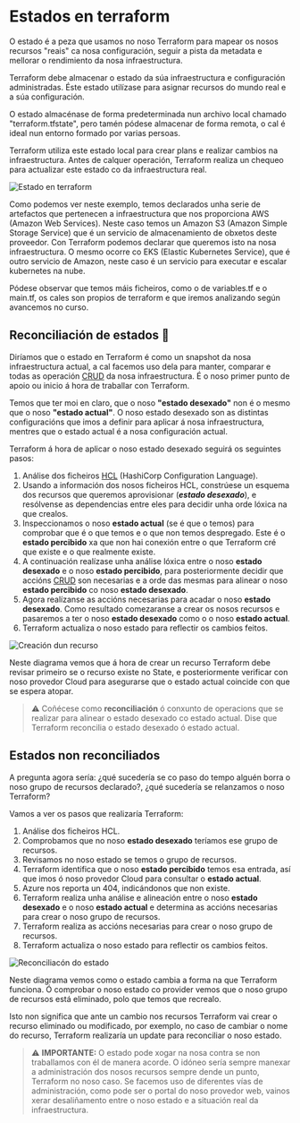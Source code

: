 # Estados en terraform

O estado é a peza que usamos no noso Terraform para mapear os nosos recursos "reais" ca nosa configuración, seguir a pista da metadata e mellorar o rendimiento da nosa infraestructura.

Terraform debe almacenar o estado da súa infraestructura e configuración administradas. Éste estado utilízase para asignar recursos do mundo real e a súa configuración.

O estado almacénase de forma predeterminada nun archivo local chamado "terraform.tfstate", pero tamén pódese almacenar de forma remota, o cal é ideal nun entorno formado por varias persoas.

Terraform utiliza este estado local para crear plans e realizar cambios na infraestructura. Antes de calquer operación, Terraform realiza un chequeo para actualizar este estado co da infraestructura real.

![Estado en terraform](./../_media/terraform.drawio.png)

Como podemos ver neste exemplo, temos declarados unha serie de artefactos que pertenecen a infraestructura que nos proporciona AWS (Amazon Web Services). Neste caso temos un Amazon S3 (Amazon Simple Storage Service) que é un servicio de almacenamiento de obxetos deste proveedor. Con Terraform podemos declarar que queremos isto na nosa infraestructura. O mesmo ocorre co EKS (Elastic Kubernetes Service), que é outro servicio de Amazon, neste caso é un servicio para executar e escalar kubernetes na nube.

Pódese observar que temos máis ficheiros, como o de variables.tf e o main.tf, os cales son propios de terraform e que iremos analizando según avancemos no curso.

## Reconciliación de estados 🤝

Diríamos que o estado en Terraform é como un snapshot da nosa infraestructura actual, a cal facemos uso dela para manter, comparar e todas as operación [CRUD](https://en.wikipedia.org/wiki/Create,_read,_update_and_delete) da nosa infraestructura. É o noso primer punto de apoio ou inicio á hora de traballar con Terraform.

Temos que ter moi en claro, que o noso **"estado desexado"** non é o mesmo que o noso **"estado actual"**. O noso estado desexado son as distintas configuracións que imos a definir para aplicar á nosa infraestructura, mentres que o estado actual é a nosa configuración actual.

Terraform á hora de aplicar o noso estado desexado seguirá os seguintes pasos:

1. Análise dos ficheiros [HCL](https://terraform-infraestructura.readthedocs.io/es/latest/sintaxis/) (HashiCorp Configuration Language).
2. Usando a información dos nosos ficheiros HCL, constrúese un esquema dos recursos que queremos aprovisionar (**_estado desexado_**), e resólvense as dependencias entre eles para decidir unha orde lóxica na que crealos.
3. Inspeccionamos o noso **estado actual** (se é que o temos) para comprobar que é o que temos e o que non temos despregado. Este é o **estado percibido** xa que non hai conexión entre o que Terraform cré que existe e o que realmente existe.
4. A continuación realízase unha análise lóxica entre o noso **estado desexado** e o noso **estado percibido**, para posteriormente decidir que accións [CRUD](https://en.wikipedia.org/wiki/Create,_read,_update_and_delete) son necesarias e a orde das mesmas para alinear o noso **estado percibido** co noso **estado desexado**.
5. Agora realízanse as accións necesarias para acadar o noso **estado desexado**. Como resultado comezaranse a crear os nosos recursos e pasaremos a ter o noso **estado desexado** como o o noso **estado actual**.
6. Terraform actualiza o noso estado para reflectir os cambios feitos.

![Creación dun recurso](./../_media/diagrama_update_state.png)

Neste diagrama vemos que á hora de crear un recurso Terraform debe revisar primeiro se o recurso existe no State, e posteriormente verificar con noso provedor Cloud para asegurarse que o estado actual coincide con que se espera atopar.

> ⚠️ Coñécese como **reconciliación** ó conxunto de operacions que se realizar para alinear o estado desexado co estado actual. Dise que Terraform reconcilia o estado desexado ó estado actual.

## Estados non reconciliados

A pregunta agora sería: ¿qué sucedería se co paso do tempo alguén borra o noso grupo de recursos declarado?, ¿qué sucedería se relanzamos o noso Terraform?

Vamos a ver os pasos que realizaría Terraform:

1. Análise dos ficheiros HCL.
2. Comprobamos que no noso **estado desexado** teríamos ese grupo de recursos.
3. Revisamos no noso estado se temos o grupo de recursos.
4. Terraform identifica que o noso **estado percibido** temos esa entrada, así que imos ó noso provedor Cloud para consultar o **estado actual**.
5. Azure nos reporta un 404, indicándonos que non existe.
6. Terraform realiza unha análise e alineación entre o noso **estado desexado** e o noso **estado actual** e determina as accións necesarias para crear o noso grupo de recursos.
7. Terraform realiza as accións necesarias para crear o noso grupo de recursos.
8. Terraform actualiza o noso estado para reflectir os cambios feitos.

![Reconciliacón do estado](./../_media/diagrama_update_state_2.png)

Neste diagrama vemos como o estado cambia a forma na que Terraform funciona. Ó comprobar o noso estado co provider vemos que o noso grupo de recursos está eliminado, polo que temos que recrealo.

Isto non significa que ante un cambio nos recursos Terraform vai crear o recurso eliminado ou modificado, por exemplo, no caso de cambiar o nome do recurso, Terraform realizaría un update para reconciliar o noso estado.

> ⚠️ **IMPORTANTE:** O estado pode xogar na nosa contra se non traballamos con él de manera acorde. O idóneo sería sempre manexar a administración dos nosos recursos sempre dende un punto, Terraform no noso caso. Se facemos uso de diferentes vías de administración, como pode ser o portal do noso provedor web, vainos xerar desaliñamento entre o noso estado e a situación real da infraestructura.
